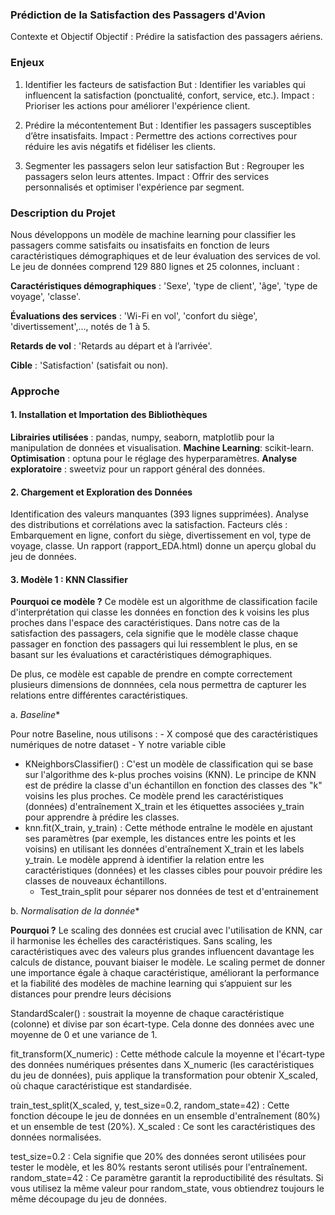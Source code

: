 ### Prédiction de la Satisfaction des Passagers d'Avion
Contexte et Objectif
Objectif : Prédire la satisfaction des passagers aériens.

### Enjeux
1. Identifier les facteurs de satisfaction
But : Identifier les variables qui influencent la satisfaction (ponctualité, confort, service, etc.).
Impact : Prioriser les actions pour améliorer l'expérience client.

2. Prédire la mécontentement
But : Identifier les passagers susceptibles d’être insatisfaits.
Impact : Permettre des actions correctives pour réduire les avis négatifs et fidéliser les clients.

3. Segmenter les passagers selon leur satisfaction
But : Regrouper les passagers selon leurs attentes.
Impact : Offrir des services personnalisés et optimiser l'expérience par segment.

### Description du Projet
Nous développons un modèle de machine learning pour classifier les passagers comme satisfaits ou insatisfaits en fonction de leurs caractéristiques démographiques et de leur évaluation des services de vol. Le jeu de données comprend 129 880 lignes et 25 colonnes, incluant :

**Caractéristiques démographiques** : 'Sexe', 'type de client', 'âge', 'type de voyage', 'classe'.

**Évaluations des services** : 'Wi-Fi en vol', 'confort du siège', 'divertissement',..., notés de 1 à 5.

**Retards de vol** : 'Retards au départ et à l’arrivée'.

**Cible** : 'Satisfaction' (satisfait ou non).

### Approche
#### 1. Installation et Importation des Bibliothèques
**Librairies utilisées** : pandas, numpy, seaborn, matplotlib pour la manipulation de données et visualisation.
**Machine Learning**: scikit-learn.
**Optimisation** : optuna pour le réglage des hyperparamètres.
**Analyse exploratoire** : sweetviz pour un rapport général des données.

#### 2. Chargement et Exploration des Données
Identification des valeurs manquantes (393 lignes supprimées).
Analyse des distributions et corrélations avec la satisfaction.
Facteurs clés : Embarquement en ligne, confort du siège, divertissement en vol, type de voyage, classe.
Un rapport (rapport_EDA.html) donne un aperçu global du jeu de données.

#### 3. Modèle 1 : KNN Classifier 
	
**Pourquoi ce modèle ?** 
Ce modèle est un algorithme de classification facile d'interprétation qui classe les données en fonction des k voisins les plus proches dans l'espace des caractéristiques. Dans notre  cas de la satisfaction des passagers, cela signifie que le modèle classe chaque passager en fonction des passagers qui lui ressemblent le plus, en se basant sur les évaluations et caractéristiques démographiques.
		
De plus, ce modèle est capable de prendre en compte correctement plusieurs dimensions de donnnées, cela nous permettra de capturer les relations entre différentes caractéristiques.
	
a. *Baseline** 
	
Pour notre Baseline, nous utilisons : 
	- X composé que des caractéristiques numériques de notre dataset
	- Y notre variable cible
  - KNeighborsClassifier() : C'est un modèle de classification qui se base sur l'algorithme des k-plus proches voisins (KNN). Le principe de KNN est de prédire la classe d'un échantillon en fonction des classes des "k" voisins les plus proches. Ce modèle prend les caractéristiques (données) d'entraînement X_train et les étiquettes associées y_train pour apprendre à prédire les classes.
 - knn.fit(X_train, y_train) : Cette méthode entraîne le modèle en ajustant ses paramètres (par exemple, les distances entre les points et les voisins) en utilisant les données d'entraînement X_train et les labels y_train. Le modèle apprend à identifier la relation entre les caractéristiques (données) et les classes cibles pour pouvoir prédire les classes de nouveaux échantillons.
	- Test_train_split pour séparer nos données de test et d'entrainement
 
b. *Normalisation de la donnée** 

**Pourquoi ?** 
Le scaling des données est crucial avec l'utilisation de KNN, car il harmonise les échelles des caractéristiques. Sans scaling, les caractéristiques avec des valeurs plus grandes influencent davantage les calculs de distance, pouvant biaiser le modèle. Le scaling permet de donner une importance égale à chaque caractéristique, améliorant la performance et la fiabilité des modèles de machine learning qui s’appuient sur les distances pour prendre leurs décisions

StandardScaler() : soustrait la moyenne de chaque caractéristique (colonne) et divise par son écart-type. Cela donne des données avec une moyenne de 0 et une variance de 1. 

fit_transform(X_numeric) : Cette méthode calcule la moyenne et l'écart-type des données numériques présentes dans X_numeric (les caractéristiques du jeu de données), puis applique la transformation pour obtenir X_scaled, où chaque caractéristique est standardisée.

train_test_split(X_scaled, y, test_size=0.2, random_state=42) : Cette fonction découpe le jeu de données en un ensemble d'entraînement (80%) et un ensemble de test (20%).
X_scaled : Ce sont les caractéristiques des données normalisées.

test_size=0.2 : Cela signifie que 20% des données seront utilisées pour tester le modèle, et les 80% restants seront utilisés pour l'entraînement.
random_state=42 : Ce paramètre garantit la reproductibilité des résultats. Si vous utilisez la même valeur pour random_state, vous obtiendrez toujours le même découpage du jeu de données.






